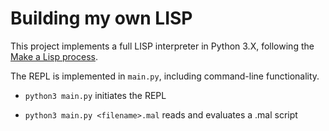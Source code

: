 #  Building my own LISP

This project implements a full LISP interpreter in Python 3.X, following the [Make a Lisp process](https://github.com/kanaka/mal).

The REPL is implemented in `main.py`, including command-line functionality.

* `python3 main.py` initiates the REPL
  
* `python3 main.py <filename>.mal` reads and evaluates a .mal script 
